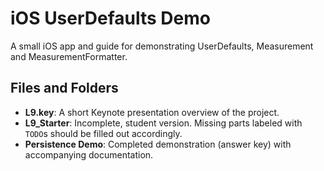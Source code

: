 # iOS UserDefaults Demo
A small iOS app and guide for demonstrating UserDefaults, Measurement and MeasurementFormatter.

## Files and Folders
- **L9.key**: A short Keynote presentation overview of the project.
- **L9_Starter**: Incomplete, student version. Missing parts labeled with `TODO`s should be filled out accordingly.
- **Persistence Demo**: Completed demonstration (answer key) with accompanying documentation.

